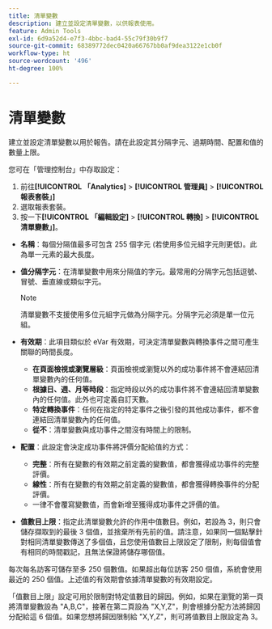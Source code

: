 ```yaml
---
title: 清單變數
description: 建立並設定清單變數，以供報表使用。
feature: Admin Tools
exl-id: 6d9a52d4-e7f3-4bbc-bad4-55c79f30b9f7
source-git-commit: 68389772dec0420a66767bb0af9dea3122e1cb0f
workflow-type: ht
source-wordcount: '496'
ht-degree: 100%

---
```


# 清單變數

建立並設定清單變數以用於報告。請在此設定其分隔字元、過期時間、配置和值的數量上限。

您可在「管理控制台」中存取設定：

1. 前往&#x200B;**[!UICONTROL 「Analytics]** > **[!UICONTROL 管理員]** > **[!UICONTROL 報表套裝」]**
2. 選取報表套裝。
3. 按一下&#x200B;**[!UICONTROL 「編輯設定]** > **[!UICONTROL 轉換]** > **[!UICONTROL 清單變數」]**。

* **名稱**：每個分隔值最多可包含 255 個字元 (若使用多位元組字元則更低)。此為單一元素的最大長度。
* **值分隔字元**：在清單變數中用來分隔值的字元。最常用的分隔字元包括逗號、冒號、垂直線或類似字元。

   >[!NOTE]
   >
   >清單變數不支援使用多位元組字元做為分隔字元。分隔字元必須是單一位元組。

* **有效期**：此項目類似於 eVar 有效期，可決定清單變數與轉換事件之間可產生關聯的時間長度。
   * **在頁面檢視或瀏覽層級**：頁面檢視或瀏覽以外的成功事件將不會連結回清單變數內的任何值。
   * **根據日、週、月等時段**：指定時段以外的成功事件將不會連結回清單變數內的任何值。此外也可定義自訂天數。
   * **特定轉換事件**：任何在指定的特定事件之後引發的其他成功事件，都不會連結回清單變數內的任何值。
   * **從不**：清單變數與成功事件之間沒有時間上的限制。

* **配置**：此設定會決定成功事件將評價分配給值的方式：
   * **完整**：所有在變數的有效期之前定義的變數值，都會獲得成功事件的完整評價。
   * **線性**：所有在變數的有效期之前定義的變數值，都會獲得轉換事件的分配評價。
   * 一律不會覆寫變數值，而會新增至獲得成功事件之評價的值。

* **值數目上限**：指定此清單變數允許的作用中值數目。例如，若設為 3，則只會儲存擷取到的最後 3 個值，並捨棄所有先前的值。請注意，如果同一個點擊針對相同清單變數傳送了多個值，且您使用值數目上限設定了限制，則每個值會有相同的時間戳記，且無法保證將儲存哪個值。

每次每名訪客可儲存至多 250 個數值。如果超出每位訪客 250 個值，系統會使用最近的 250 個值。上述值的有效期會依據清單變數的有效期設定。

「值數目上限」設定可用於限制對特定值數目的歸因。例如，如果在瀏覽的第一頁將清單變數設為 &quot;A,B,C&quot;，接著在第二頁設為 &quot;X,Y,Z&quot;，則會根據分配方法將歸因分配給這 6 個值。如果您想將歸因限制給 &quot;X,Y,Z&quot;，則可將值數目上限設定為 3。
